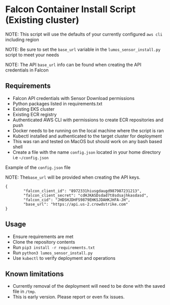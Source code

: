# Falcon Container Install Script (Existing cluster)

NOTE: This script will use the defaults of your currently configured `aws cli` including region

NOTE: Be sure to set the `base_url` variable in the `lumos_sensor_install.py` script to meet your needs

NOTE: The API `base_url` info can be found when creating the API credentials in Falcon
## Requirements

* Falcon API credentials with Sensor Download permissions
* Python packages listed in requirements.txt
* Existing EKS cluster
* Existing ECR registry
* Authenticated AWS CLI with permissions to create ECR repositories and push
* Docker needs to be running on the local machine where the script is ran
* Kubectl installed and authenticated to the target cluster for deployment
* This was ran and tested on MacOS but should work on any bash based shell
* Create a file with the name `config.json` located in your home directory i.e `~/config.json`

Example of the `config.json` file

NOTE: The`base_url` will be provided when creating the API keys.

```
{
        "falcon_client_id": "8972331hiusgdaugd987987231213",
        "falcon_client_secret": "cdHJKASDsdad7t8sdsajhkasdasd",
        "falcon_cid": "JHDSHJDHFS9879EHKSJDAHKJHFA-JH",
        "base_url": "https://api.us-2.crowdstrike.com"
}
```

## Usage

* Ensure requirements are met
* Clone the repository contents
* Run `pip3 install -r requirements.txt`
* Run `python3 lumos_sensor_install.py`
* Use `kubectl` to verify deployment and operations


## Known limitations

* Currently removal of the deployment will need to be done with the saved file in `/tmp`.
* This is early version. Please report or even fix issues.
